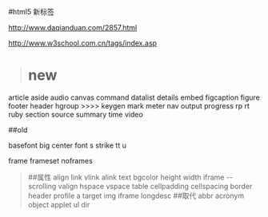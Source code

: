 
#html5 新标签

<http://www.daqianduan.com/2857.html>

<http://www.w3school.com.cn/tags/index.asp>
># new 
>
article
aside
audio
canvas
command
datalist
details
embed
figcaption
figure
footer
header
hgroup  >>>>
keygen
mark
meter
nav
output
progress
rp
rt
ruby
section
source
summary
time
video

>
##old
>
basefont 
big 
center
font
s
strike
tt
u
>
frame
frameset
noframes
>##属性
align
link  vlink alink text
bgcolor
height
width
iframe   -- scrolling
valign
hspace
vspace
table cellpadding cellspacing border 
header profile
a  target 
img iframe longdesc
> ##取代
abbr acronym
object  applet
ul  dir 








